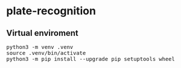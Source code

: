 # plate-recognition

## Virtual enviroment
<pre>
python3 -m venv .venv
source .venv/bin/activate
python3 -m pip install --upgrade pip setuptools wheel
</pre> 
